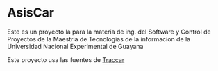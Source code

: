 # AsisCar

Este es un proyecto la para la materia de ing. del Software y Control de Proyectos
de la Maestria de Tecnologias de la informacion de la Universidad Nacional Experimental de Guayana

Este proyecto usa las fuentes de
[Traccar](https://www.traccar.org)

